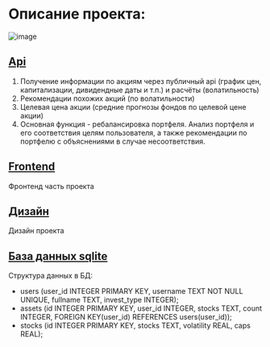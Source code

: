 # Описание проекта:

![image](https://user-images.githubusercontent.com/47640060/132115529-d35223b0-8c29-4772-896e-04ff3b57024b.png)

## [Api](https://github.com/keworr/accenture-case/blob/main/api.py)
1) Получение информации по акциям через публичный api (график цен, капитализации, дивидендные даты и т.п.) и расчёты (волатильность)
2) Рекомендации похожих акций (по волатильности)
3) Целевая цена акции (средние прогнозы фондов по целевой цене акции)
4) Основная функция - ребалансировка портфеля. Анализ портфеля и его соответствия целям пользователя, а также рекомендации по портфелю с объяснениями в случае несоответствия.

## [Frontend](https://github.com/keworr/accenture-case/tree/front)
Фронтенд часть проекта

## [Дизайн](https://www.figma.com/file/mePF97DJRCa9Pf0B0vNpCW/Accenture-Investement?node-id=20%3A173)
Дизайн проекта

## [База данных sqlite](db.db)
Структура данных в БД:
- users (user_id INTEGER PRIMARY KEY, username TEXT NOT NULL UNIQUE, fullname TEXT, invest_type INTEGER);
- assets (id INTEGER PRIMARY KEY, user_id INTEGER, stocks TEXT, count INTEGER, FOREIGN KEY(user_id) REFERENCES users(user_id));
- stocks (id INTEGER PRIMARY KEY, stocks TEXT, volatility REAL, caps REAL);
